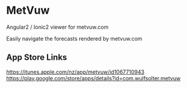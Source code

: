 # MetVuw
Angular2 / Ionic2 viewer for metvuw.com 

Easily navigate the forecasts rendered by metvuw.com

## App Store Links
https://itunes.apple.com/nz/app/metvuw/id1067710943
https://play.google.com/store/apps/details?id=com.wulfsolter.metvuw

